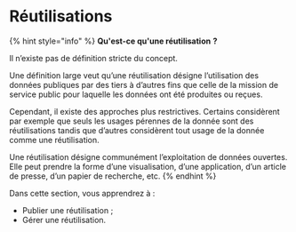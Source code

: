 # Réutilisations

{% hint style="info" %}
**Qu'est-ce qu'une réutilisation** **?**

Il n’existe pas de définition stricte du concept.

Une définition large veut qu’une réutilisation désigne l’utilisation des données publiques par des tiers à d’autres fins que celle de la mission de service public pour laquelle les données ont été produites ou reçues.

Cependant, il existe des approches plus restrictives. Certains considèrent par exemple que seuls les usages pérennes de la donnée sont des réutilisations tandis que d’autres considèrent tout usage de la donnée comme une réutilisation.

Une réutilisation désigne communément l’exploitation de données ouvertes. Elle peut prendre la forme d’une visualisation, d’une application, d’un article de presse, d’un papier de recherche, etc.
{% endhint %}

Dans cette section, vous apprendrez à :&#x20;

* Publier une réutilisation ;
* Gérer une réutilisation.
